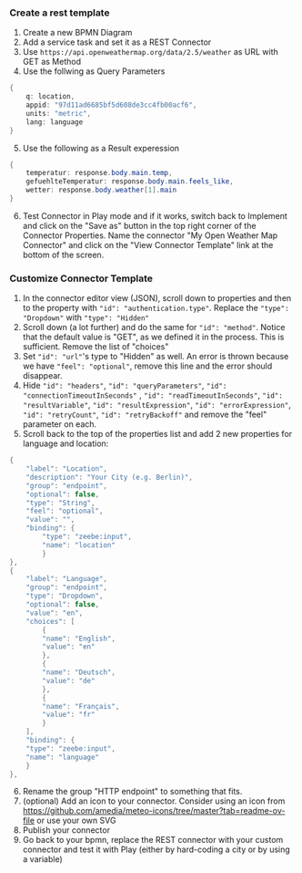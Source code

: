 ### Create a rest template
1. Create a new BPMN Diagram
2. Add a service task and set it as a REST Connector
3. Use `https://api.openweathermap.org/data/2.5/weather` as URL with GET as Method
4. Use the follwing as Query Parameters
```java
{ 
    q: location,
    appid: "97d11ad6685bf5d608de3cc4fb00acf6",
    units: "metric",
    lang: language
}
```
5. Use the following as a Result experession
```java
{
    temperatur: response.body.main.temp,
    gefuehlteTemperatur: response.body.main.feels_like,
    wetter: response.body.weather[1].main
}
```
6. Test Connector in Play mode and if it works, switch back to Implement and click on the "Save as" button in the top right corner of the Connector Properties. Name the connector "My Open Weather Map Connector" and click on the "View Connector Template" link at the bottom of the screen.

### Customize Connector Template
1. In the connector editor view (JSON), scroll down to properties and then to the property with `"id": "authentication.type"`. Replace the `"type": "Dropdown"` with `"type": "Hidden"`
2. Scroll down (a lot further) and do the same for `"id": "method"`. Notice that the default value is "GET", as we defined it in the process. This is sufficient. Remove the list of "choices"
3. Set `"id": "url"`'s type to "Hidden" as well. An error is thrown because we have `"feel": "optional"`, remove this line and the error should disappear.
4. Hide `"id": "headers"`, `"id": "queryParameters"`, `"id": "connectionTimeoutInSeconds"` , `"id": "readTimeoutInSeconds"`, `"id": "resultVariable"`, `"id": "resultExpression"`, `"id": "errorExpression"`, `"id": "retryCount"`, `"id": "retryBackoff"` and remove the "feel" parameter on each.
5. Scroll back to the top of the properties list and add 2 new properties for language and location:
```java
{
    "label": "Location",
    "description": "Your City (e.g. Berlin)",
    "group": "endpoint",
    "optional": false,
    "type": "String",
    "feel": "optional",
    "value": "",
    "binding": {
        "type": "zeebe:input",
        "name": "location"
        }
},
{
    "label": "Language",
    "group": "endpoint",
    "type": "Dropdown",
    "optional": false,
    "value": "en",
    "choices": [
        {
        "name": "English",
        "value": "en"
        },
        {
        "name": "Deutsch",
        "value": "de"
        },
        {
        "name": "Français",
        "value": "fr"
        }
    ],
    "binding": {
    "type": "zeebe:input",
    "name": "language"
    }
},
```
6. Rename the group "HTTP endpoint" to something that fits.
7. (optional) Add an icon to your connector. Consider using an icon from https://github.com/amedia/meteo-icons/tree/master?tab=readme-ov-file or use your own SVG
8. Publish your connector
9. Go back to your bpmn, replace the REST connector with your custom connector and test it with Play (either by hard-coding a city or by using a variable)